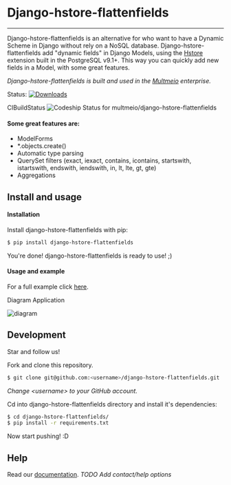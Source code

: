 Django-hstore-flattenfields
===========================
---
Django-hstore-flattenfields is an alternative for who want to have a Dynamic Scheme in Django without rely on a NoSQL database. Django-hstore-flattenfields add "dynamic fields" in Django Models, using the [Hstore](http://www.postgresql.org/docs/9.1/static/hstore.html) extension built in the PostgreSQL v9.1+. This way you can quickly add new fields in a Model, with some great features.

*Django-hstore-flattenfields is built and used in the [Multmeio](http://www.multmeio.com.br) enterprise.*

Status:
[![Downloads](https://pypip.in/d/django_hstore_flattenfields/badge.png)](https://crate.io/packages/django_hstore_flattenfields/)

CIBuildStatus
![Codeship Status for multmeio/django-hstore-flattenfields](https://www.codeship.io/projects/7179a640-f087-0130-5d53-7e0d6fca55d7/status?branch=content_pane_and_dynamic_field_group)

#### Some great features are:
* ModelForms
* *.objects.create()
* Automatic type parsing
* QuerySet filters (exact, iexact, contains, icontains, startswith, istartswith, endswith, iendswith, in, lt, lte, gt, gte)
* Aggregations


Install and usage
-----------------

#### Installation
Install django-hstore-flattenfields with pip:

```sh
$ pip install django-hstore-flattenfields
```

You're done! django-hstore-flattenfields is ready to use! ;)

#### Usage and example

For a full example click [here](https://github.com/multmeio/django-hstore-flattenfields/tree/master/example).

Diagram Application

![diagram](https://raw.github.com/multmeio/django-hstore-flattenfields/content_pane_and_dynamic_field_group/doc/application_diagram.png)

Development
------------

Star and follow us!

Fork and clone this repository.

```sh
$ git clone git@github.com:<username>/django-hstore-flattenfields.git
```

 *Change \<username\> to your GitHub account.*

Cd into django-hstore-flattenfields directory and install it's dependencies:

```sh
$ cd django-hstore-flattenfields/
$ pip install -r requirements.txt
```

Now start pushing! :D


Help
--------

Read our [documentation](http://django-hstore-flattenfields.readthedocs.org).
*TODO Add contact/help options*
